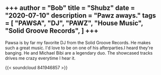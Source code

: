 +++
author = "Bob"
title = "Shubz"
date = "2020-07-10"
description = "Pawz aways."
tags = [
    "PAWSA",
    "DJ",
    "PAWZ",
    "House Music",
    "Solid Groove Records",
]
+++
---

Pawsa is by far my favorite DJ from the Solid Groove Records. He makes such a great music. I'd love to be on one of his afterparties.I heard they're banging. He and Michael Bibi are a legendary duo. The showcased tracks drives me crazy everytime I hear it.

{{< soundcloud 841946857 >}}